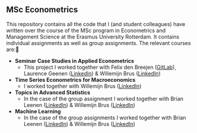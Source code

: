 ## MSc Econometrics

This repository contains all the code that I (and student colleagues) have written over the course of the MSc program in Econometrics and Management Science at the Erasmus University Rotterdam. It contains individual assignments as well as group assignments. The relevant courses are:

- **Seminar Case Studies in Applied Econometrics**
  - This project I worked together with Felix den Breejen ([GitLab](https://gitlab.com/Azarial)), Laurence Geenen ([LinkedIn](https://www.linkedin.com/in/laurence-geenen-6ba807136/)) & Willemijn Brus ([LinkedIn](https://www.linkedin.com/in/willemijn-brus-338505a4/))
- **Time Series Econometrics for Macroeconomics**
  - I worked together with Willemijn Brus ([LinkedIn](https://www.linkedin.com/in/willemijn-brus-338505a4/))
- **Topics in Advanced Statistics**
  - In the case of the group assignment I worked together with Brian Leenen ([LinkedIn](https://www.linkedin.com/in/brian-leenen/)) & Willemijn Brus ([LinkedIn](https://www.linkedin.com/in/willemijn-brus-338505a4/))
- **Machine Learning** 
  - In the case of the group assignments I worked together with Brian Leenen ([LinkedIn](https://www.linkedin.com/in/brian-leenen/)) & Willemijn Brus ([LinkedIn](https://www.linkedin.com/in/willemijn-brus-338505a4/))

